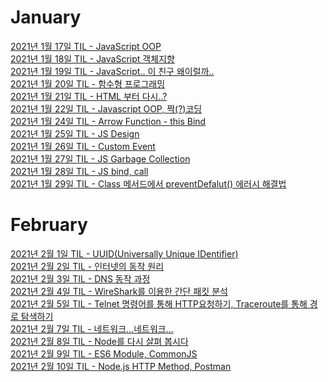 # January
[2021년 1월 17일 TIL - JavaScript OOP](https://velog.io/@sms8377/TIL-JavaScript-OOP)<br>
[2021년 1월 18일 TIL - JavaScript 객체지향](https://velog.io/@sms8377/TIL-JavaScript-%EB%AF%B8%EB%8B%88-%ED%94%84%EB%A1%9C%EC%A0%9D%ED%8A%B8%EC%88%98%ED%96%89%EC%A4%91-v4esfn6r)<br>
[2021년 1월 19일 TIL - JavaScript.. 이 친구 왜이럴까..](https://velog.io/@sms8377/TIL-119-Javascript..-%EC%9D%B4-%EC%B9%9C%EA%B5%AC-%EC%99%9C%EC%9D%B4%EB%9F%B4%EA%B9%8C)<br>
[2021년 1월 20일 TIL - 함수형 프로그래밍](https://velog.io/@sms8377/TIL-120-%ED%95%A8%EC%88%98%ED%98%95-%ED%94%84%EB%A1%9C%EA%B7%B8%EB%9E%98%EB%B0%8D)<br>
[2021년 1월 21일 TIL - HTML 부터 다시..?](https://velog.io/@sms8377/TIL-121-HTML-%EB%B6%80%ED%84%B0-%EB%8B%A4%EC%8B%9C)<br>
[2021년 1월 22일 TIL - Javascript OOP, 짝(?)코딩](https://velog.io/@sms8377/TIL-122-Pair-Programming)<br>
[2021년 1월 24일 TIL - Arrow Function - this Bind](https://velog.io/@sms8377/TIL-124-Arrow-Function-this-Bind)<br>
[2021년 1월 25일 TIL - JS Design](https://velog.io/@sms8377/TIL-125-Javascript-Design)<br>
[2021년 1월 26일 TIL - Custom Event](https://velog.io/@sms8377/TIL-126)<br>
[2021년 1월 27일 TIL - JS Garbage Collection](https://velog.io/@sms8377/TIL-127-JS-Garbage-Collection)<br>
[2021년 1월 28일 TIL - JS bind, call](https://velog.io/@sms8377/TIL-128-JS-bind-call-apply)<br>
[2021년 1월 29일 TIL - Class 메서드에서 preventDefalut() 에러시 해결법](https://velog.io/@sms8377/TIL-129-JS-class-preventDefaulte)<br>

# February
[2021년 2월 1일 TIL - UUID(Universally Unique IDentifier)](https://velog.io/@sms8377/TIL-21-UUIDUniversally-Unique-IDentifier)<br>
[2021년 2월 2일 TIL - 인터넷의 동작 원리](https://velog.io/@sms8377/%EC%9D%B8%ED%84%B0%EB%84%B7%EC%9D%98-%EB%8F%99%EC%9E%91-%EC%9B%90%EB%A6%ACOSI-7-layer)<br>
[2021년 2월 3일 TIL - DNS 동작 과정](https://velog.io/@sms8377/TIL23-DNS-%EB%8F%99%EC%9E%91-%EA%B3%BC%EC%A0%95)<br>
[2021년 2월 4일 TIL - WireShark를 이용한 간단 패킷 분석](https://velog.io/@sms8377/TIL-24-Wireshark%EB%A5%BC-%EC%9D%B4%EC%9A%A9%ED%95%9C-%EA%B0%84%EB%8B%A8-%ED%8C%A8%ED%82%B7-%EB%B6%84%EC%84%9D)<br>
[2021년 2월 5일 TIL - Telnet 명령어를 통해 HTTP요청하기, Traceroute를 통해 경로 탐색하기](https://velog.io/@sms8377/TIL-25-텔넷Telnet명령을-통해-HTTP-요청하기)<br>
[2021년 2월 7일 TIL - 네트워크...네트워크...](https://velog.io/@sms8377/TIL-27-Routing-Protocol)<br>
[2021년 2월 8일 TIL - Node를 다시 살펴 봅시다](https://velog.io/@sms8377/TIL-28-Node를-다시-살펴-봅시다)<br>
[2021년 2월 9일 TIL - ES6 Module, CommonJS](https://velog.io/@sms8377/TIL-29-ES6-Module-CommonJS)<br>
[2021년 2월 10일 TIL - Node.js HTTP Method, Postman](https://velog.io/@sms8377/TIL-210-Node.js-HTTP-Method-Postman)<br>
